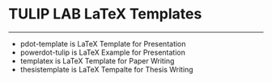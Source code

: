 # TULIP LAB LaTeX Templates

---

* pdot-template is LaTeX Template for Presentation
* powerdot-tulip is LaTeX Example for Presentation
* templatex is LaTeX Template for Paper Writing
* thesistemplate is LaTeX Tempalte for Thesis Writing
